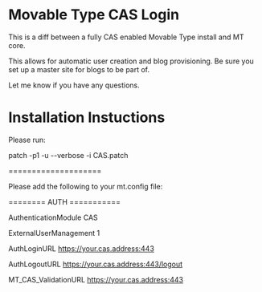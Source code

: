 Movable Type CAS Login
====================

This is a diff between a fully CAS enabled Movable Type install and MT core.

This allows for automatic user creation and blog provisioning. Be sure you set up a master site for blogs to be part of.

Let me know if you have any questions.

Installation Instuctions
====================

Please run:

patch -p1 -u --verbose -i CAS.patch 

====================

Please add the following to your mt.config file:

======== AUTH ===========

AuthenticationModule CAS

ExternalUserManagement 1

AuthLoginURL https://your.cas.address:443

AuthLogoutURL https://your.cas.address:443/logout

MT_CAS_ValidationURL https://your.cas.address:443
